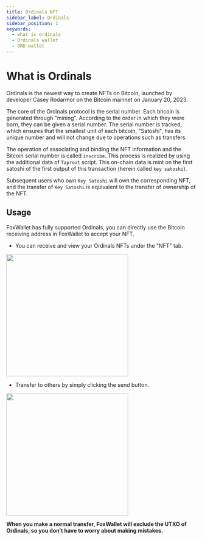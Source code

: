 ```yaml
---
title: Ordinals NFT
sidebar_label: Ordinals
sidebar_position: 1
keywords:
  - what is ordinals
  - Ordinals wallet
  - ORD wallet
---
```


# What is Ordinals
Ordinals is the newest way to create NFTs on Bitcoin, launched by developer Casey Rodarmor on the Bitcoin mainnet on January 20, 2023.

The core of the Ordinals protocol is the serial number. Each bitcoin is generated through "mining". According to the order in which they were born, they can be given a serial number. The serial number is tracked, which ensures that the smallest unit of each bitcoin, "Satoshi", has its unique number and will not change due to operations such as transfers.

The operation of associating and binding the NFT information and the Bitcoin serial number is called `inscribe`. This process is realized by using the additional data of `Taproot` script. This on-chain data is mint on the first satoshi of the first output of this transaction (herein called `key satoshi`).

Subsequent users who own `Key Satoshi` will own the corresponding NFT, and the transfer of `Key Satoshi` is equivalent to the transfer of ownership of the NFT.

## Usage
FoxWallet has fully supported Ordinals, you can directly use the Bitcoin receiving address in FoxWallet to accept your NFT.  

* You can receive and view your Ordinals NFTs under the "NFT" tab.
<img src="/img/blog/btc-nft-view.webp" width="320" />

* Transfer to others by simply clicking the send button.
<img src="/img/blog/btc-nft-send.webp" width="320" />

**When you make a normal transfer, FoxWallet will exclude the UTXO of Ordinals, so you don’t have to worry about making mistakes.**











